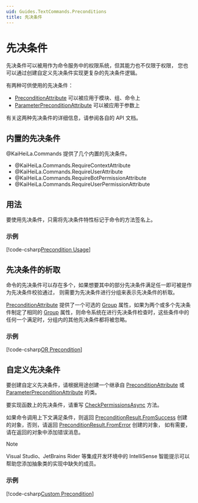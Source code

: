 ```yaml
---
uid: Guides.TextCommands.Preconditions
title: 先决条件
---
```


# 先决条件

先决条件可以被用作为命令服务中的权限系统，但其能力也不仅限于权限，
您也可以通过创建自定义先决条件实现更复杂的先决条件逻辑。

有两种可供使用的先决条件：

* [PreconditionAttribute] 可以被应用于模块、组、命令上
* [ParameterPreconditionAttribute] 可以被应用于参数上

有关这两种先决条件的详细信息，请参阅各自的 API 文档。

[PreconditionAttribute]: xref:KaiHeiLa.Commands.PreconditionAttribute
[ParameterPreconditionAttribute]: xref:KaiHeiLa.Commands.ParameterPreconditionAttribute

## 内置的先决条件

@KaiHeiLa.Commands 提供了几个内置的先决条件。

* @KaiHeiLa.Commands.RequireContextAttribute
* @KaiHeiLa.Commands.RequireUserAttribute
* @KaiHeiLa.Commands.RequireBotPermissionAttribute
* @KaiHeiLa.Commands.RequireUserPermissionAttribute

## 用法

要使用先决条件，只需将先决条件特性标记于命令的方法签名上。

### 示例

[!code-csharp[Precondition Usage](samples/preconditions/precondition_usage.cs)]

## 先决条件的析取

命令的先决条件可以存在多个，如果想要其中的部分先决条件满足任一即可被是作为先决条件校验通过，
则需要为先决条件进行分组来表示先决条件的析取。

[PreconditionAttribute] 提供了一个可选的 [Group] 属性，如果为两个或多个先决条件制定了相同的
[Group] 属性，则命令系统在进行先决条件检查时，这些条件中的任何一个满足时，分组内的其他先决条件都将被忽略。

### 示例

[!code-csharp[OR Precondition](samples/preconditions/group_precondition.cs)]

[Group]: xref:KaiHeiLa.Commands.PreconditionAttribute.Group

## 自定义先决条件

要创建自定义先决条件，请根据用途创建一个继承自 [PreconditionAttribute] 或
[ParameterPreconditionAttribute] 的类。

要实现函数上的先决条件，请重写 [CheckPermissionsAsync] 方法。

如果命令调用上下文满足条件，则返回 [PreconditionResult.FromSuccess] 
创建的对象，否则，请返回 [PreconditionResult.FromError] 创建的对象，
如有需要，请在返回的对象中添加错误消息。

> [!NOTE]
> Visual Studio、JetBrains Rider 等集成开发环境中的 IntelliSense
> 智能提示可以帮助您添加抽象类的实现中缺失的成员。

### 示例

[!code-csharp[Custom Precondition](samples/preconditions/require_role.cs)]

[CheckPermissionsAsync]: xref:KaiHeiLa.Commands.PreconditionAttribute.CheckPermissionsAsync*
[PreconditionResult.FromSuccess]: xref:KaiHeiLa.Commands.PreconditionResult.FromSuccess*
[PreconditionResult.FromError]: xref:KaiHeiLa.Commands.PreconditionResult.FromError*